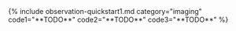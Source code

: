 <div markdown="1" class="new-content">
{% include observation-quickstart1.md category="imaging" code1="**TODO**" code2="**TODO**" code3="**TODO**" %}
</div>

